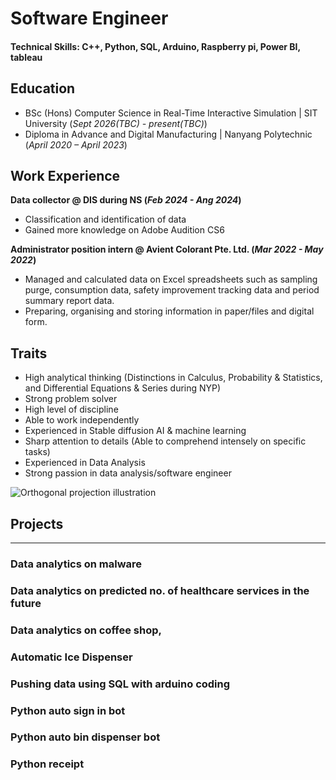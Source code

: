 # Software Engineer

#### Technical Skills: C++, Python, SQL, Arduino, Raspberry pi, Power BI, tableau

## Education
- BSc (Hons) Computer Science in Real-Time Interactive Simulation | SIT University (_Sept 2026(TBC) - present(TBC)_)								       		
- Diploma in Advance and Digital Manufacturing	| Nanyang Polytechnic (_April 2020 – April 2023_)	 			        		

## Work Experience
**Data collector @ DIS during NS (_Feb 2024 - Ang 2024_)**
- Classification and identification of data
- Gained more knowledge on Adobe Audition CS6

**Administrator position intern @ Avient Colorant Pte. Ltd. (_Mar 2022 - May 2022_)**
- Managed and calculated data on Excel spreadsheets such as sampling purge, consumption data, safety improvement tracking data and period summary report data.
- Preparing, organising and storing information in paper/files and digital form. 

## Traits
- High analytical thinking (Distinctions in Calculus, Probability & Statistics, and Differential Equations & Series during NYP)
- Strong problem solver
- High level of discipline 
- Able to work independently 
- Experienced in Stable diffusion AI & machine learning
- Sharp attention to details (Able to comprehend intensely on specific tasks)
- Experienced in Data Analysis
- Strong passion in data analysis/software engineer

![Orthogonal projection illustration](https://github.com/user-attachments/assets/7660e997-389c-49d5-ad00-7edcb68679f3)
## Projects
--- 
### Data analytics on malware 
### Data analytics on predicted no. of healthcare services in the future
### Data analytics on coffee shop, 
### Automatic Ice Dispenser
### Pushing data using SQL with arduino coding
### Python auto sign in bot
### Python auto bin dispenser bot 
### Python receipt 
